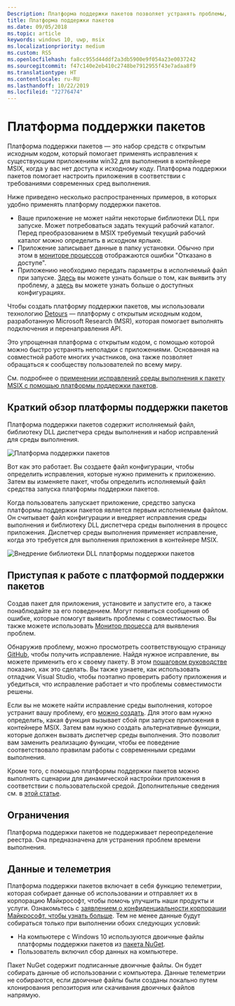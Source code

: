 ```yaml
---
Description: Платформа поддержки пакетов позволяет устранять проблемы, препятствующие выполнению классических приложений в контейнере MSIX.
title: Платформа поддержки пакетов
ms.date: 09/05/2018
ms.topic: article
keywords: windows 10, uwp, msix
ms.localizationpriority: medium
ms.custom: RS5
ms.openlocfilehash: fa8cc955d44ddf2a3db5900e9f054a23e0037242
ms.sourcegitcommit: f47c140e2eb410c2748be7912955f43e7adaa8f9
ms.translationtype: HT
ms.contentlocale: ru-RU
ms.lasthandoff: 10/22/2019
ms.locfileid: "72776474"
---
```

# <a name="package-support-framework"></a>Платформа поддержки пакетов

Платформа поддержки пакетов — это набор средств с открытым исходным кодом, который помогает применять исправления к существующим приложениям win32 для выполнения в контейнере MSIX, когда у вас нет доступа к исходному коду. Платформа поддержки пакетов помогает настроить приложения в соответствии с требованиями современных сред выполнения.

Ниже приведено несколько распространенных примеров, в которых удобно применять платформу поддержки пакетов.

* Ваше приложение не может найти некоторые библиотеки DLL при запуске. Может потребоваться задать текущий рабочий каталог. Перед преобразованием в MSIX требуемый текущий рабочий каталог можно определить в исходном ярлыке.
* Приложение записывает данные в папку установки. Обычно при этом в [мониторе процессов](https://docs.microsoft.com/windows/msix/psf/package-support-framework) отображаются ошибки "Отказано в доступе".
* Приложению необходимо передать параметры в исполняемый файл при запуске. [Здесь](package-support-framework.md#identify-packaged-application-compatibility-issues) вы можете узнать больше о том, как выявить эту проблему, а [здесь](https://github.com/microsoft/MSIX-PackageSupportFramework/tree/master/PsfLauncher) вы можете узнать больше о доступных конфигурациях.

Чтобы создать платформу поддержки пакетов, мы использовали технологию [Detours](https://www.microsoft.com/en-us/research/project/detours) — платформу с открытым исходным кодом, разработанную Microsoft Research (MSR), которая помогает выполнять подключения и перенаправления API.

Это упрощенная платформа с открытым кодом, с помощью которой можно быстро устранять неполадки с приложениями. Основанная на совместной работе многих участников, она также позволяет обращаться к сообществу пользователей по всему миру.

См. подробнее о [применении исправлений среды выполнения к пакету MSIX с помощью платформы поддержки пакетов](https://docs.microsoft.com/windows/uwp/porting/package-support-framework).

## <a name="a-quick-look-inside-of-the-package-support-framework"></a>Краткий обзор платформы поддержки пакетов

Платформа поддержки пакетов содержит исполняемый файл, библиотеку DLL диспетчера среды выполнения и набор исправлений для среды выполнения.

![Платформа поддержки пакетов](images/package-support-framework.png)

Вот как это работает. Вы создаете файл конфигурации, чтобы определить исправления, которые нужно применить к приложению. Затем вы изменяете пакет, чтобы определить исполняемый файл средства запуска платформы поддержки пакетов.

Когда пользователь запускает приложение, средство запуска платформы поддержки пакетов является первым исполняемым файлом. Он считывает файл конфигурации и внедряет исправления среды выполнения и библиотеку DLL диспетчера среды выполнения в процесс приложения. Диспетчер среды выполнения применяет исправление, когда это требуется для выполнения приложения в контейнере MSIX.

![Внедрение библиотеки DLL платформы поддержки пакетов](images/package-support-framework-2.png)

## <a name="get-started-using-the-package-support-framework"></a>Приступая к работе с платформой поддержки пакетов

Создав пакет для приложения, установите и запустите его, а также понаблюдайте за его поведением. Могут появиться сообщения об ошибке, которые помогут выявить проблемы с совместимостью. Вы также можете использовать [Монитор процесса](https://docs.microsoft.com/sysinternals/downloads/procmon) для выявления проблем.

Обнаружив проблему, можно просмотреть соответствующую страницу [GitHub](https://github.com/Microsoft/MSIX-PackageSupportFramework/), чтобы получить исправление. Найдя нужное исправление, вы можете применить его к своему пакету. В этом [пошаговом руководстве](https://docs.microsoft.com/windows/uwp/porting/package-support-framework) показано, как это сделать. Вы также узнаете, как использовать отладчик Visual Studio, чтобы поэтапно проверить работу приложения и убедиться, что исправление работает и что проблемы совместимости решены.

Если вы не можете найти исправление среды выполнения, которое устранит вашу проблему, его [можно создать](package-support-framework.md#create-a-runtime-fix). Для этого вам нужно определить, какая функция вызывает сбой при запуске приложения в контейнере MSIX. Затем вам нужно создать альтернативные функции, которые должен вызвать диспетчер среды выполнения. Это позволит вам заменить реализацию функции, чтобы ее поведение соответствовало правилам работы с современными средами выполнения.

Кроме того, с помощью платформы поддержки пакетов можно выполнять сценарии для динамической настройки приложения в соответствии с пользовательской средой. Дополнительные сведения см. в [этой статье](run-scripts-with-package-support-framework.md).

## <a name="limitations"></a>Ограничения

Платформа поддержки пакетов не поддерживает переопределение реестра. Она предназначена для устранения проблем времени выполнения.

## <a name="data-and-telemetry"></a>Данные и телеметрия

Платформа поддержки пакетов включает в себя функцию телеметрии, которая собирает данные об использовании и отправляет их в корпорацию Майкрософт, чтобы помочь улучшить наши продукты и услуги. Ознакомьтесь с [заявлением о конфиденциальности корпорации Майкрософт, чтобы узнать больше](https://privacy.microsoft.com/en-US/privacystatement). Тем не менее данные будут собираться только при выполнении обоих следующих условий:

* На компьютере с Windows 10 используются двоичные файлы платформы поддержки пакетов из [пакета NuGet](https://www.nuget.org/packages?q=packagesupportframework).
* Пользователь включил сбор данных на компьютере.

Пакет NuGet содержит подписанные двоичные файлы. Он будет собирать данные об использовании с компьютера. Данные телеметрии не собираются, если двоичные файлы были созданы локально путем клонирования репозитория или скачивания двоичных файлов напрямую.
